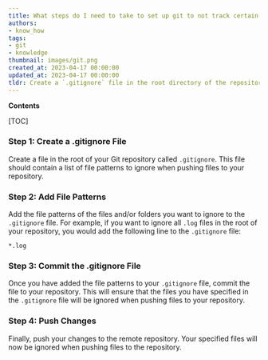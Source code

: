 ```yaml
---
title: What steps do I need to take to set up git to not track certain files on my computer?
authors:
- know_how
tags:
- git
- knowledge
thumbnail: images/git.png
created_at: 2023-04-17 00:00:00
updated_at: 2023-04-17 00:00:00
tldr: Create a `.gitignore` file in the root directory of the repository and list the files/directories that should be ignored.
---
```


**Contents**

[TOC]

### Step 1: Create a .gitignore File

Create a file in the root of your Git repository called `.gitignore`. This file should contain a list of file patterns to ignore when pushing files to your repository.

### Step 2: Add File Patterns

Add the file patterns of the files and/or folders you want to ignore to the `.gitignore` file. For example, if you want to ignore all `.log` files in the root of your repository, you would add the following line to the `.gitignore` file:

```git
*.log
```

### Step 3: Commit the .gitignore File

Once you have added the file patterns to your `.gitignore` file, commit the file to your repository. This will ensure that the files you have specified in the `.gitignore` file will be ignored when pushing files to your repository.

### Step 4: Push Changes

Finally, push your changes to the remote repository. Your specified files will now be ignored when pushing files to the repository.

